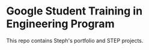 # Google Student Training in Engineering Program

This repo contains Steph's portfolio and STEP projects.

